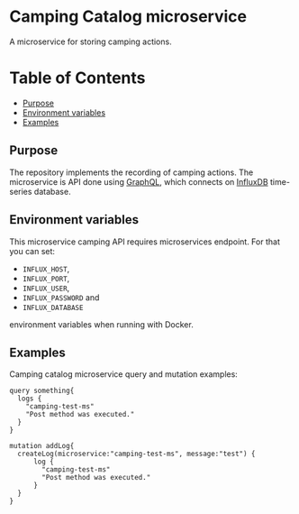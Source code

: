 # Camping Catalog microservice

A microservice for storing camping actions.

Table of Contents
=================
- [Purpose](#purpose)
- [Environment variables](#environment-variables)
- [Examples](#examples)


## Purpose

The repository implements the recording of camping actions. The microservice is API done using [GraphQL](https://graphql.org/), which connects on [InfluxDB](https://www.influxdata.com/) 
time-series database.


## Environment variables

This microservice camping API requires microservices endpoint. For that you can set:
- `INFLUX_HOST`,
- `INFLUX_PORT`,
- `INFLUX_USER`,
- `INFLUX_PASSWORD` and
- `INFLUX_DATABASE`

environment variables when running with Docker.


## Examples

Camping catalog microservice query and mutation examples:

```
query something{
  logs {
    "camping-test-ms"
    "Post method was executed."
  }
}

mutation addLog{
  createLog(microservice:"camping-test-ms", message:"test") {
      log {
        "camping-test-ms"
        "Post method was executed."
      }
  }
} 
```
